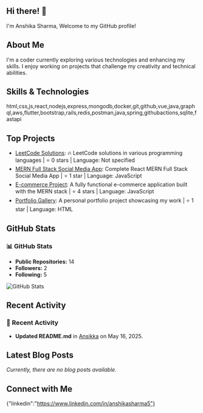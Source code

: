 ## Hi there! 👋

I'm Anshika Sharma, Welcome to my GitHub profile!

## About Me

I'm a coder currently exploring various technologies and enhancing my skills. I enjoy working on projects that challenge my creativity and technical abilities.

## Skills & Technologies

html,css,js,react,nodejs,express,mongodb,docker,git,github,vue,java,graphql,aws,flutter,bootstrap,rails,redis,postman,java,spring,githubactions,sqlite,fastapi

## Top Projects

- [LeetCode Solutions](https://github.com/Ansikka/leetcode): 🔥 LeetCode solutions in various programming languages | ⭐ 0 stars | Language: Not specified
- [MERN Full Stack Social Media App](https://github.com/Ansikka/mern-social-media): Complete React MERN Full Stack Social Media App | ⭐ 1 star | Language: JavaScript
- [E-commerce Project](https://github.com/Ansikka/mernProjectEcommerce): A fully functional e-commerce application built with the MERN stack | ⭐ 4 stars | Language: JavaScript
- [Portfolio Gallery](https://github.com/Ansikka/portfolio-Gallery): A personal portfolio project showcasing my work | ⭐ 1 star | Language: HTML

## GitHub Stats

### 📊 GitHub Stats
- **Public Repositories:** 14
- **Followers:** 2
- **Following:** 5

![GitHub Stats](https://github-readme-stats.vercel.app/api?username=Ansikka&show_icons=true&theme=radical)

## Recent Activity

### 📝 Recent Activity
- **Updated README.md** in [Ansikka](https://github.com/Ansikka/Ansikka) on May 16, 2025.

## Latest Blog Posts

*Currently, there are no blog posts available.*

## Connect with Me

{"linkedin":"https://www.linkedin.com/in/anshikasharma5"}
